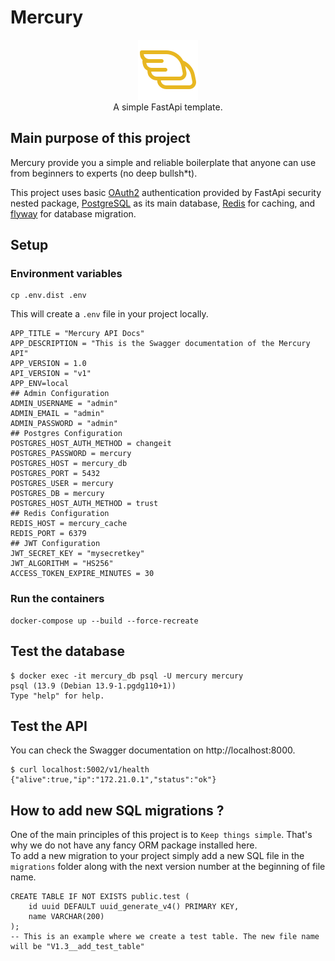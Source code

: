 # Mercury
<center>
    <img src="./src/assets/mercury-logo.png"/> <br>
    A simple FastApi template.
</center>

## Main purpose of this project
Mercury provide you a simple and reliable boilerplate that anyone can use from beginners to experts (no deep bullsh*t).   

This project uses basic [OAuth2]() authentication provided by FastApi security nested package, [PostgreSQL]() as its main database, [Redis]() for caching, and [flyway]() for database migration.

## Setup
### Environment variables

```shell
cp .env.dist .env
```
This will create a `.env` file in your project locally.
```
APP_TITLE = "Mercury API Docs"
APP_DESCRIPTION = "This is the Swagger documentation of the Mercury API"
APP_VERSION = 1.0
API_VERSION = "v1"
APP_ENV=local
## Admin Configuration
ADMIN_USERNAME = "admin"
ADMIN_EMAIL = "admin"
ADMIN_PASSWORD = "admin"
## Postgres Configuration
POSTGRES_HOST_AUTH_METHOD = changeit
POSTGRES_PASSWORD = mercury
POSTGRES_HOST = mercury_db
POSTGRES_PORT = 5432
POSTGRES_USER = mercury
POSTGRES_DB = mercury
POSTGRES_HOST_AUTH_METHOD = trust
## Redis Configuration
REDIS_HOST = mercury_cache
REDIS_PORT = 6379
## JWT Configuration
JWT_SECRET_KEY = "mysecretkey"
JWT_ALGORITHM = "HS256"
ACCESS_TOKEN_EXPIRE_MINUTES = 30
```

### Run the containers
```shell
docker-compose up --build --force-recreate
```
## Test the database

```shell
$ docker exec -it mercury_db psql -U mercury mercury
psql (13.9 (Debian 13.9-1.pgdg110+1))
Type "help" for help.
```

## Test the API

You can check the Swagger documentation on http://localhost:8000.

```shell
$ curl localhost:5002/v1/health
{"alive":true,"ip":"172.21.0.1","status":"ok"}
```

## How to add new SQL migrations ?
One of the main principles of this project is to `Keep things simple`. That's why we do not have any fancy ORM package installed here.  
To add a new migration to your project simply add a new SQL file in the `migrations` folder along with the next version number at the beginning of file name.  
```
CREATE TABLE IF NOT EXISTS public.test (
    id uuid DEFAULT uuid_generate_v4() PRIMARY KEY,
    name VARCHAR(200)
);
-- This is an example where we create a test table. The new file name will be "V1.3__add_test_table"
```